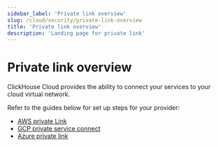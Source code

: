 ```yaml
---
sidebar_label: 'Private link overview'
slug: /cloud/security/private-link-overview
title: 'Private link overview'
description: 'Landing page for private link'
---
```


# Private link overview

ClickHouse Cloud provides the ability to connect your services to your cloud virtual network.

Refer to the guides below for set up steps for your provider:

- [AWS private Link](/manage/security/aws-privatelink)
- [GCP private service connect](/manage/security/gcp-private-service-connect)
- [Azure private link](/cloud/security/azure-privatelink)
